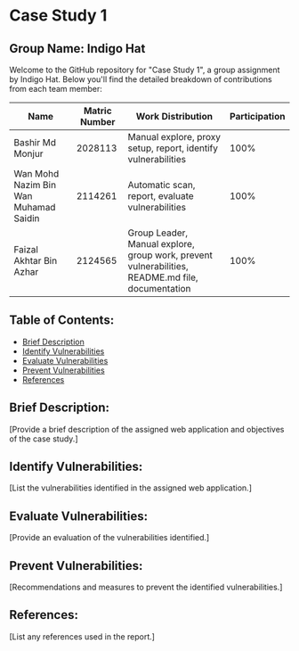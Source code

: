 # Case Study 1

## Group Name: Indigo Hat

Welcome to the GitHub repository for "Case Study 1", a group assignment by Indigo Hat. Below you'll find the detailed breakdown of contributions from each team member:

| Name                                        | Matric Number | Work Distribution                                            | Participation |
|---------------------------------------------|---------------|--------------------------------------------------------------|---------------|
| Bashir Md Monjur                            | 2028113       | Manual explore, proxy setup, report, identify vulnerabilities        | 100%          |
| Wan Mohd Nazim Bin Wan Muhamad Saidin       | 2114261       | Automatic scan, report, evaluate vulnerabilities                  | 100%          |
| Faizal Akhtar Bin Azhar                     | 2124565       | Group Leader, Manual explore, group work, prevent vulnerabilities, README.md file, documentation | 100%          |

## Table of Contents:
- [Brief Description](#brief-description)
- [Identify Vulnerabilities](#identify-vulnerabilities)
- [Evaluate Vulnerabilities](#evaluate-vulnerabilities)
- [Prevent Vulnerabilities](#prevent-vulnerabilities)
- [References](#references)

## Brief Description:
[Provide a brief description of the assigned web application and objectives of the case study.]

## Identify Vulnerabilities:
[List the vulnerabilities identified in the assigned web application.]

## Evaluate Vulnerabilities:
[Provide an evaluation of the vulnerabilities identified.]

## Prevent Vulnerabilities:
[Recommendations and measures to prevent the identified vulnerabilities.]

## References:
[List any references used in the report.]
